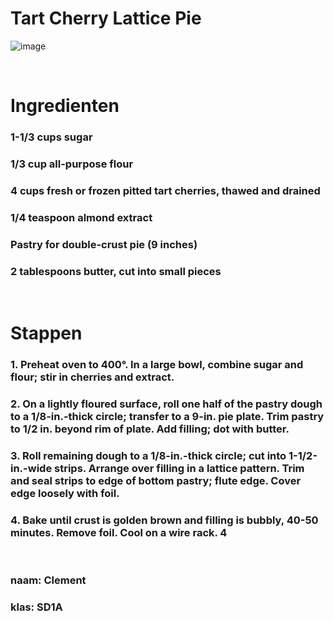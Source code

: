 # Tart Cherry Lattice Pie

![image](https://www.simplyrecipes.com/thmb/k_v3nBZyFLSjp7qPjNm6DC5NSBw=/3297x3297/smart/filters:no_upscale()/Simply-Recipes-Lattice-Pie-Crust-LEAD-6-f5f3bc7e48d24fd7a10e2b60b0b07632.jpg)

<br />

# Ingredienten

### 1-1/3 cups sugar
### 1/3 cup all-purpose flour
### 4 cups fresh or frozen pitted tart cherries, thawed and drained
### 1/4 teaspoon almond extract
### Pastry for double-crust pie (9 inches)
### 2 tablespoons butter, cut into small pieces

<br />

# Stappen
### 1. Preheat oven to 400°. In a large bowl, combine sugar and flour; stir in cherries and extract.

### 2. On a lightly floured surface, roll one half of the pastry dough to a 1/8-in.-thick circle; transfer to a 9-in. pie plate. Trim pastry to 1/2 in. beyond rim of plate. Add filling; dot with butter.

### 3. Roll remaining dough to a 1/8-in.-thick circle; cut into 1-1/2-in.-wide strips. Arrange over filling in a lattice pattern. Trim and seal strips to edge of bottom pastry; flute edge. Cover edge loosely with foil.

### 4. Bake until crust is golden brown and filling is bubbly, 40-50 minutes. Remove foil. Cool on a wire rack. 4
<br />

### naam: Clement
### klas: SD1A